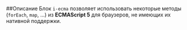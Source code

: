 ##Описание
Блок `i-ecma` позволяет использовать некоторые методы (`forEach`, `map`, ...) из **ECMAScript 5** для браузеров, не имеющих их нативной поддержки.
